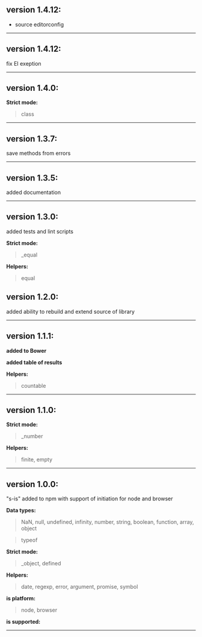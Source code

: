 ## version 1.4.12:

+ source editorconfig

--------------

## version 1.4.12:

fix EI exeption

--------------

## version 1.4.0:

**Strict mode:**
> class

--------------
## version 1.3.7:

save methods from errors

--------------
## version 1.3.5:

added documentation

--------------
## version 1.3.0:

added tests and lint scripts

**Strict mode:**
> _equal

**Helpers:**
> equal

## version 1.2.0:

added ability to rebuild and extend source of library

--------------

## version 1.1.1:

**added to Bower**

**added table of results**

**Helpers:**
> countable

--------------

## version 1.1.0:

**Strict mode:**
> _number

**Helpers:**
> finite, empty

--------------

## version 1.0.0:

"s-is" added to npm with support of  initiation for node and browser

**Data types:**
> NaN, null, undefined, infinity, number, string, boolean, function, array, object

> typeof

**Strict mode:**
> _object, defined

**Helpers:**
> date, regexp, error, argument, promise, symbol

**is platform:**
> node, browser

**is supported:**


--------------

